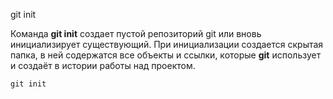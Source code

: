 git init

Команда **git init** создает пустой репозиторий git или вновь инициализирует существующий. При инициализации создается скрытая папка, в ней содержатся все объекты и ссылки, которые **git** использует и создаёт в истории работы над проектом.

```bash=
git init
```